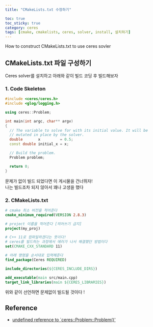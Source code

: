 ```yaml
---
title: "CMakeLists.txt 수정하기"

toc: true
toc_sticky: true
category: ceres
tags: [cmake, cmakelists, ceres, solver, install, 설치하기]
---
```


How to construct CMakeLists.txt to use ceres sovler<br/>

## CMakeLists.txt 파일 구성하기

Ceres solver를 설치하고 아래와 같이 빌드 코딩 후 빌드해보자 <br/>

### 1. Code Skeleton

~~~c++
#include <ceres/ceres.h>
#include <glog/logging.h>

using ceres::Problem;

int main(int argc, char** argv)
{
  // The variable to solve for with its initial value. It will be
  // mutated in place by the solver.
  double       x         = 0.5;
  const double initial_x = x;

  // Build the problem.
  Problem problem;

  return 0;
}

~~~

문제가 없이 빌드 되었다면 이 게시물을 건너뛰자! <br/>
나는 빌드조차 되지 않아서 꽤나 고생을 했다 <br/>

### 2. CMakeLists.txt
~~~cmake
# cmake 최소 버전을 적어준다
cmake_minimum_required(VERSION 2.8.3)

# project 이름을 적어준다 [띄어쓰기 금지]
project(my_proj)

# C++ 11로 컴파일하겠다는 뜻이다!
# ceres를 빌드하는 과정에서 에러가 나서 해결했던 방법이다
set(CMAKE_CXX_STANDARD 11)

# 아래 명령을 순서대로 입력해준다
find_package(Ceres REQUIRED)

include_directories(${CERES_INCLUDE_DIRS})

add_executable(main src/main.cpp)
target_link_libraries(main ${CERES_LIBRARIES})

~~~

위와 같이 선언하면 문제없이 빌드될 것이다 ! <br/>


## Reference
* [undefined reference to `ceres::Problem::Problem()'](https://groups.google.com/g/ceres-solver/c/wt8lf1aXrfg)